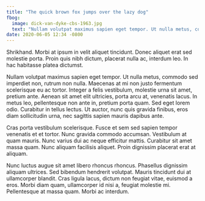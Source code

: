 ```yaml
---
title: "The quick brown fox jumps over the lazy dog"
fbog:
  image: dick-van-dyke-cbs-1963.jpg
  text: "Nullam volutpat maximus sapien eget tempor. Ut nulla metus, commodo sed imperdiet non, rutrum non nulla."
date: 2020-06-05 12:34 -0800
---
```

Shrikhand. Morbi at ipsum in velit aliquet tincidunt. Donec aliquet erat sed molestie porta. Proin quis nibh dictum, placerat nulla ac, interdum leo. In hac habitasse platea dictumst.

Nullam volutpat maximus sapien eget tempor. Ut nulla metus, commodo sed imperdiet non, rutrum non nulla. Maecenas at mi non justo fermentum scelerisque eu ac tortor. Integer a felis vestibulum, molestie urna sit amet, pretium ante. Aenean sit amet elit ultricies, porta arcu at, venenatis lacus. In metus leo, pellentesque non ante in, pretium porta quam. Sed eget lorem odio. Curabitur in tellus lectus. Ut auctor, nunc quis gravida finibus, eros diam sollicitudin urna, nec sagittis sapien mauris dapibus ante.

Cras porta vestibulum scelerisque. Fusce et sem sed sapien tempor venenatis et et tortor. Nunc gravida commodo accumsan. Vestibulum at quam mauris. Nunc varius dui ac neque efficitur mattis. Curabitur sit amet massa quam. Nunc aliquam facilisis aliquet. Proin dignissim placerat erat at aliquam.

Nunc luctus augue sit amet libero rhoncus rhoncus. Phasellus dignissim aliquam ultrices. Sed bibendum hendrerit volutpat. Mauris tincidunt dui at ullamcorper blandit. Cras ligula lacus, dictum non feugiat vitae, euismod a eros. Morbi diam quam, ullamcorper id nisi a, feugiat molestie mi. Pellentesque at massa quam. Morbi ac interdum.
